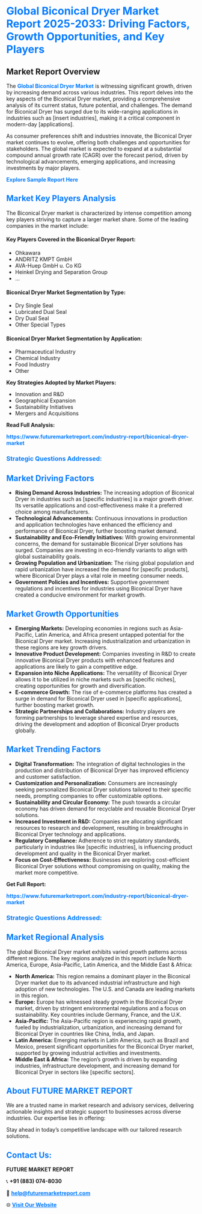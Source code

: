 <h1 style="color: #007BFF;">Global Biconical Dryer Market Report 2025-2033: Driving Factors, Growth Opportunities, and Key Players</h1>

<section id="overview">
<h2>Market Report Overview</h2>
<p>The <a href="https://www.futuremarketreport.com/industry-report/biconical-dryer-market" style="color: #007BFF; text-decoration: none;"><strong>Global Biconical Dryer Market</strong></a> is witnessing significant growth, driven by increasing demand across various industries. This report delves into the key aspects of the Biconical Dryer market, providing a comprehensive analysis of its current status, future potential, and challenges. The demand for Biconical Dryer has surged due to its wide-ranging applications in industries such as [insert industries], making it a critical component in modern-day [applications].</p>
<p>As consumer preferences shift and industries innovate, the Biconical Dryer market continues to evolve, offering both challenges and opportunities for stakeholders. The global market is expected to expand at a substantial compound annual growth rate (CAGR) over the forecast period, driven by technological advancements, emerging applications, and increasing investments by major players.</p>
</section>

<section id="overview">
<p><a href="https://www.futuremarketreport.com/request-sample/reportId=107302" style="color: #007BFF; text-decoration: none;"><strong>Explore Sample Report Here</strong></a></p>
</section>

<section id="key-players">
<h2 style="color: #007BFF;">Market Key Players Analysis</h2>
<p>The Biconical Dryer market is characterized by intense competition among key players striving to capture a larger market share. Some of the leading companies in the market include:</p>
<h4>Key Players Covered in the Biconical Dryer Report:</h4>
<ul><li>Ohkawara</li><li>ANDRITZ KMPT GmbH</li><li>AVA-Huep GmbH u. Co KG</li><li>Heinkel Drying and Separation Group</li><li>...</li></ul>
<h4>Biconical Dryer Market Segmentation by Type:</h4>
<ul><li>Dry Single Seal</li><li>Lubricated Dual Seal</li><li>Dry Dual Seal</li><li>Other Special Types</li></ul>

<h4>Biconical Dryer Market Segmentation by Application:</h4>
<ul><li>Pharmaceutical Industry</li><li>Chemical Industry</li><li>Food Industry</li><li>Other</li></ul>
<p><strong>Key Strategies Adopted by Market Players:</strong></p>
<ul>
<li>Innovation and R&D</li>
<li>Geographical Expansion</li>
<li>Sustainability Initiatives</li>
<li>Mergers and Acquisitions</li>
</ul>
</section>

<section>
<p><strong>Read Full Analysis: </strong></p><a href="https://www.futuremarketreport.com/industry-report/biconical-dryer-market" style="color: #007BFF; text-decoration: none;"><strong>https://www.futuremarketreport.com/industry-report/biconical-dryer-market</strong></a>
<h3 style="color: #007BFF;">Strategic Questions Addressed:</h3>
</section>

<section id="driving-factors">
<h2 style="color: #007BFF;">Market Driving Factors</h2>
<ul>
<li><strong>Rising Demand Across Industries:</strong> The increasing adoption of Biconical Dryer in industries such as [specific industries] is a major growth driver. Its versatile applications and cost-effectiveness make it a preferred choice among manufacturers.</li>
<li><strong>Technological Advancements:</strong> Continuous innovations in production and application technologies have enhanced the efficiency and performance of Biconical Dryer, further boosting market demand.</li>
<li><strong>Sustainability and Eco-Friendly Initiatives:</strong> With growing environmental concerns, the demand for sustainable Biconical Dryer solutions has surged. Companies are investing in eco-friendly variants to align with global sustainability goals.</li>
<li><strong>Growing Population and Urbanization:</strong> The rising global population and rapid urbanization have increased the demand for [specific products], where Biconical Dryer plays a vital role in meeting consumer needs.</li>
<li><strong>Government Policies and Incentives:</strong> Supportive government regulations and incentives for industries using Biconical Dryer have created a conducive environment for market growth.</li>
</ul>
</section>

<section id="growth-opportunities">
<h2 style="color: #007BFF;">Market Growth Opportunities</h2>
<ul>
<li><strong>Emerging Markets:</strong> Developing economies in regions such as Asia-Pacific, Latin America, and Africa present untapped potential for the Biconical Dryer market. Increasing industrialization and urbanization in these regions are key growth drivers.</li>
<li><strong>Innovative Product Development:</strong> Companies investing in R&D to create innovative Biconical Dryer products with enhanced features and applications are likely to gain a competitive edge.</li>
<li><strong>Expansion into Niche Applications:</strong> The versatility of Biconical Dryer allows it to be utilized in niche markets such as [specific niches], creating opportunities for growth and diversification.</li>
<li><strong>E-commerce Growth:</strong> The rise of e-commerce platforms has created a surge in demand for Biconical Dryer used in [specific applications], further boosting market growth.</li>
<li><strong>Strategic Partnerships and Collaborations:</strong> Industry players are forming partnerships to leverage shared expertise and resources, driving the development and adoption of Biconical Dryer products globally.</li>
</ul>
</section>

<section id="trending-factors">
<h2 style="color: #007BFF;">Market Trending Factors</h2>
<ul>
<li><strong>Digital Transformation:</strong> The integration of digital technologies in the production and distribution of Biconical Dryer has improved efficiency and customer satisfaction.</li>
<li><strong>Customization and Personalization:</strong> Consumers are increasingly seeking personalized Biconical Dryer solutions tailored to their specific needs, prompting companies to offer customizable options.</li>
<li><strong>Sustainability and Circular Economy:</strong> The push towards a circular economy has driven demand for recyclable and reusable Biconical Dryer solutions.</li>
<li><strong>Increased Investment in R&D:</strong> Companies are allocating significant resources to research and development, resulting in breakthroughs in Biconical Dryer technology and applications.</li>
<li><strong>Regulatory Compliance:</strong> Adherence to strict regulatory standards, particularly in industries like [specific industries], is influencing product development and quality in the Biconical Dryer market.</li>
<li><strong>Focus on Cost-Effectiveness:</strong> Businesses are exploring cost-efficient Biconical Dryer solutions without compromising on quality, making the market more competitive.</li>
</ul>
</section>

<section>
<p><strong>Get Full Report: </strong></p><a href="https://www.futuremarketreport.com/industry-report/biconical-dryer-market" style="color: #007BFF; text-decoration: none;"><strong>https://www.futuremarketreport.com/industry-report/biconical-dryer-market</strong></a>
<h3 style="color: #007BFF;">Strategic Questions Addressed:</h3>
</section>


<section id="regional-analysis">
<h2 style="color: #007BFF;">Market Regional Analysis</h2>
<p>The global Biconical Dryer market exhibits varied growth patterns across different regions. The key regions analyzed in this report include North America, Europe, Asia-Pacific, Latin America, and the Middle East & Africa:</p>
<ul>
<li><strong>North America:</strong> This region remains a dominant player in the Biconical Dryer market due to its advanced industrial infrastructure and high adoption of new technologies. The U.S. and Canada are leading markets in this region.</li>
<li><strong>Europe:</strong> Europe has witnessed steady growth in the Biconical Dryer market, driven by stringent environmental regulations and a focus on sustainability. Key countries include Germany, France, and the U.K.</li>
<li><strong>Asia-Pacific:</strong> The Asia-Pacific region is experiencing rapid growth, fueled by industrialization, urbanization, and increasing demand for Biconical Dryer in countries like China, India, and Japan.</li>
<li><strong>Latin America:</strong> Emerging markets in Latin America, such as Brazil and Mexico, present significant opportunities for the Biconical Dryer market, supported by growing industrial activities and investments.</li>
<li><strong>Middle East & Africa:</strong> The region’s growth is driven by expanding industries, infrastructure development, and increasing demand for Biconical Dryer in sectors like [specific sectors].</li>
</ul>
</section>

<footer>
<h2 style="color: #007BFF;">About FUTURE MARKET REPORT</h2>
<p>We are a trusted name in market research and advisory services, delivering actionable insights and strategic support to businesses across diverse industries. Our expertise lies in offering:</p>

<p>Stay ahead in today’s competitive landscape with our tailored research solutions.</p>

<h2 style="color: #007BFF;">Contact Us:</h2>
<p><strong>FUTURE MARKET REPORT</strong></p>
<p>📞 <strong>+91 (883) 074-8030</strong></p>
<p>📧 <strong><a href="mailto:help@futuremarketreport.com" style="color: #007BFF;">help@futuremarketreport.com</a></strong></p>
<p>🌐 <strong><a href="https://www.futuremarketreport.com/" style="color: #007BFF;">Visit Our Website</a></strong></p>
</footer>